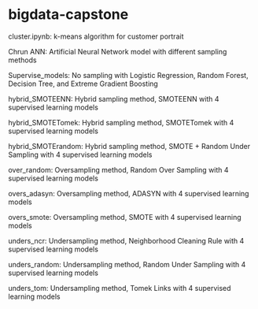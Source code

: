 # bigdata-capstone

cluster.ipynb: k-means algorithm for customer portrait

Chrun ANN: Artificial Neural Network model with different sampling methods

Supervise_models: No sampling with Logistic Regression, Random Forest, Decision Tree, and Extreme Gradient Boosting 

hybrid_SMOTEENN: Hybrid sampling method, SMOTEENN with 4 supervised learning models 

hybrid_SMOTETomek: Hybrid sampling method, SMOTETomek with 4 supervised learning models 

hybrid_SMOTErandom: Hybrid sampling method, SMOTE + Random Under Sampling with 4 supervised learning models 

over_random: Oversampling method, Random Over Sampling with 4 supervised learning models  

overs_adasyn: Oversampling method, ADASYN with 4 supervised learning models  

overs_smote: Oversampling method, SMOTE with 4 supervised learning models  

unders_ncr: Undersampling method, Neighborhood Cleaning Rule with 4 supervised learning models  

unders_random: Undersampling method, Random Under Sampling with 4 supervised learning models  

unders_tom: Undersampling method, Tomek Links with 4 supervised learning models  
